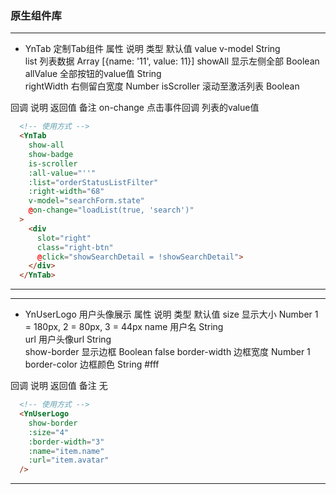 ### 原生组件库


------------------------------------------------------------------------------------------------------

- YnTab 定制Tab组件
属性             说明                类型          默认值
value            v-model           String         
list             列表数据            Array        [{name: '11', value: 11}]
showAll          显示左侧全部        Boolean        
allValue         全部按钮的value值   String       
rightWidth       右侧留白宽度        Number
isScroller       滚动至激活列表      Boolean

回调            说明            返回值             备注
on-change     点击事件回调       列表的value值


```html
  <!-- 使用方式 -->
  <YnTab
    show-all
    show-badge
    is-scroller
    :all-value="''"
    :list="orderStatusListFilter"
    :right-width="68"
    v-model="searchForm.state"
    @on-change="loadList(true, 'search')"
  >
    <div
      slot="right"
      class="right-btn"
      @click="showSearchDetail = !showSearchDetail">
    </div>
  </YnTab>
```
---------------------------------------------------


---------------------------------------------------

- YnUserLogo 用户头像展示
属性            说明            类型              默认值
size           显示大小        Number            1 = 180px, 2 = 80px, 3 = 44px
name           用户名          String             
url            用户头像url     String           
show-border    显示边框        Boolean           false
border-width   边框宽度        Number            1
border-color   边框颜色        String            #fff

回调            说明            返回值               备注
无

```html
  <!-- 使用方式 -->
  <YnUserLogo
    show-border
    :size="4"
    :border-width="3"
    :name="item.name"
    :url="item.avatar"
  />
```
---------------------------------------------------
